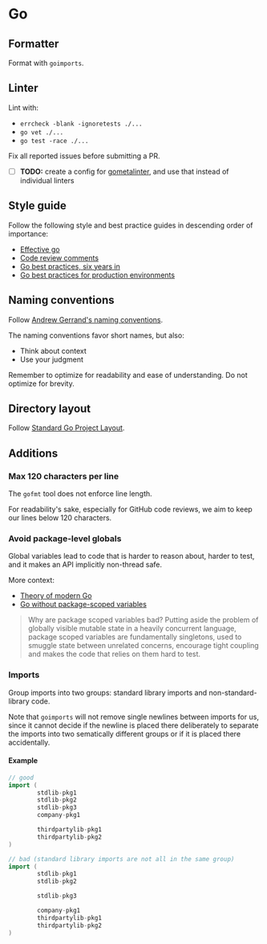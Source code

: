 # Go

## Formatter

Format with `goimports`.

## Linter

Lint with:

* `errcheck -blank -ignoretests ./...`
* `go vet ./...`
* `go test -race ./...`

Fix all reported issues before submitting a PR.

* [ ] **TODO:** create a config for [gometalinter][gometalinter], and use that instead of individual linters

## Style guide

Follow the following style and best practice guides in descending order of
importance:

* [Effective go](https://golang.org/doc/effective_go.html)
* [Code review comments](https://github.com/golang/go/wiki/codereviewcomments)
* [Go best practices, six years in](http://peter.bourgon.org/go-best-practices-2016/)
* [Go best practices for production environments](http://peter.bourgon.org/go-in-production/)

## Naming conventions

Follow [Andrew Gerrand's naming
conventions](https://talks.golang.org/2014/names.slide).

The naming conventions favor short names, but also:

* Think about context
* Use your judgment

Remember to optimize for readability and ease of understanding. Do not
optimize for brevity.

## Directory layout

Follow [Standard Go Project Layout](https://github.com/golang-standards/project-layout).

## Additions

### Max 120 characters per line

The `gofmt` tool does not enforce line length.

For readability's sake, especially for GitHub code reviews, we aim to keep
our lines below 120 characters.

### Avoid package-level globals

Global variables lead to code that is harder to reason about, harder to
test, and it makes an API implicitly non-thread safe.

More context:

* [Theory of modern Go](https://peter.bourgon.org/blog/2017/06/09/theory-of-modern-go.html)
* [Go without package-scoped variables](https://dave.cheney.net/2017/06/11/go-without-package-scoped-variables)

> Why are package scoped variables bad? Putting aside the problem of
> globally visible mutable state in a heavily concurrent language, package
> scoped variables are fundamentally singletons, used to smuggle state
> between unrelated concerns, encourage tight coupling and makes the code
> that relies on them hard to test.

### Imports

Group imports into two groups: standard library imports and
non-standard-library code.

Note that `goimports` will not remove single newlines between imports
for us, since it cannot decide if the newline is placed there
deliberately to separate the imports into two sematically different
groups or if it is placed there accidentally.

#### Example

```go
// good
import (
        stdlib-pkg1
        stdlib-pkg2
        stdlib-pkg3
        company-pkg1

        thirdpartylib-pkg1
        thirdpartylib-pkg2
)

// bad (standard library imports are not all in the same group)
import (
        stdlib-pkg1
        stdlib-pkg2

        stdlib-pkg3

        company-pkg1
        thirdpartylib-pkg1
        thirdpartylib-pkg2
)
```

[gometalinter]: https://github.com/alecthomas/gometalinter
[effective-go]: https://golang.org/doc/effective_go.html
[naming-conventions]: https://talks.golang.org/2014/names.slide#1
